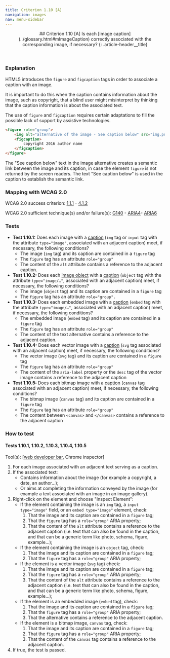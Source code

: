 ```yaml
---
title: Criterion 1.10 [A]
navigation: images
nav: menu-sidebar
---
```


<header>
## Criterion 1.10 [A] <span>Is each [image caption](../glossary.html#mImageCaption) correctly associated with the corresponding image, if necessary?</span>
{: .article-header__title}
</header>

### Explanation

HTML5 introduces the `figure` and `figcaption` tags in order to associate a caption with an image.

It is important to do this when the caption contains information about the image, such as copyright, that a blind user might misinterpret by thinking that the caption information is about the associated text.

The use of `figure` and `figcaption` requires certain adaptations to fill the possible lack of support by assistive technologies.

```html
<figure role="group">
    <img alt="alternative of the image - See caption below" src="img.png"/>
    <figcaption>
        copyright 2016 author name
    </figcaption>
</figure>
```

The "See caption below" text in the image alternative creates a semantic link between the image and its caption, in case the element `figure` is not returned by the screen readers. The text "See caption below" is used in the caption to establish the semantic link.

### Mapping with WCAG 2.0

WCAG 2.0 success criterion: [1.1.1](http://www.w3.org/TR/WCAG20/#text-equiv-all) - [4.1.2](http://www.w3.org/TR/WCAG20/#ensure-compat-rsv)

WCAG 2.0 sufficient technique(s) and/or failure(s): [G140](http://www.w3.org/TR/WCAG-TECHS/G140.html) - [ARIA4](http://www.w3.org/TR/WCAG-TECHS/ARIA4.html)- [ARIA6](http://www.w3.org/TR/WCAG-TECHS/ARIA6.html)

### Tests

*   **Test 1.10.1:** Does each image with a [caption](../glossary.html#mImageCaption) (`img` tag or `input` tag with the attribute `type="image"`, associated with an adjacent caption) meet, if necessary, the following conditions?
    *   The image (`img` tag) and its caption are contained in a `figure` tag
    *   The `figure` tag has an attribute `role="group"`
    *   The content of the `alt` attribute contains a reference to the adjacent caption.
*   **Test 1.10.2:** Does each [image object](../glossary.html#mImgObj) with a [caption](../glossary.html#mImageCaption) (`object` tag with the attribute `type="image/…"`, associated with an adjacent caption) meet, if necessary, the following conditions?
    *   The image (`object` tag) and its caption are contained in a `figure` tag
    *   The `figure` tag has an attribute `role="group".`
*   **Test 1.10.3:** Does each embedded image with a [caption](../glossary.html#mImageCaption) (`embed` tag with the attribute `type="image/…"`, associated with an adjacent caption) meet, if necessary, the following conditions?
    *   The embedded image (`embed` tag) and its caption are contained in a `figure` tag
    *   The `figure` tag has an attribute `role="group"`
    *   The content of the text alternative contains a reference to the adjacent caption.
*   **Test 1.10.4:** Does each vector image with a [caption](../glossary.html#mImageCaption) (`svg` tag associated with an adjacent caption) meet, if necessary, the following conditions?
    *   The vector image (`svg` tag) and its caption are contained in a `figure` tag
    *   The `figure` tag has an attribute `role="group"`
    *   The content of the `aria-label` property or the `desc` tag of the vector image contains a reference to the adjacent caption
*   **Test 1.10.5:** Does each bitmap image with a [caption](../glossary.html#mImageCaption) (`canvas` tag associated with an adjacent caption) meet, if necessary, the following conditions?
    *   The bitmap image (`canvas` tag) and its caption are contained in a `figure` tag
    *   The `figure` tag has an attribute `role="group"`
    *   The content between `<canvas>` and `</canvas>` contains a reference to the adjacent caption

### How to test

#### Tests 1.10.1, 1.10.2, 1.10.3, 1.10.4, 1.10.5

Tool(s): [[web developer bar](../tools.html#web-developer-bar), Chrome inspector]

1.  For each image associated with an adjacent text serving as a caption.
2.  If the associated text:
    *   Contains information about the image (for example a copyright, a date, an author…);
    *   Or aims at completing the information conveyed by the image (for example a text associated with an image in an image gallery).
3.  Right-click on the element and choose "Inspect Element":
    *   If the element containing the image is an `img` tag, a `input type="image"` field, or an `embed type="image"` element, check:
        1.  That the image and its caption are contained in a `figure` tag;
        2.  That the `figure` tag has a `role="group"` ARIA property;
        3.  That the content of the `alt` attribute contains a reference to the adjacent caption (i.e. text that can also be found in the caption, and that can be a generic term like photo, schema, figure, example…);
    *   If the element containing the image is an `object` tag, check:
        1.  That the image and its caption are contained in a `figure` tag;
        2.  That the `figure` tag has a `role="group"` ARIA property;
    *   If the element is a vector image (`svg` tag) check:
        1.  That the image and its caption are contained in a `figure` tag;
        2.  That the `figure` tag has a `role="group"` ARIA property;
        3.  That the content of the `alt` attribute contains a reference to the adjacent caption (i.e. text that can also be found in the caption, and that can be a generic term like photo, schema, figure, example…);
    *   If the element is an embedded image (`embed` tag), check:
        1.  That the image and its caption are contained in a `figure` tag;
        2.  That the `figure` tag has a `role="group"` ARIA property;
        3.  That the alternative contains a reference to the adjacent caption.
    *   If the element is a bitmap image, `canvas` tag, check:
        1.  That the image and its caption are contained in a `figure` tag;
        2.  That the `figure` tag has a `role="group"` ARIA property;
        3.  That the content of the `canvas` tag contains a reference to the adjacent caption.
4.  If true, the test is passed.
